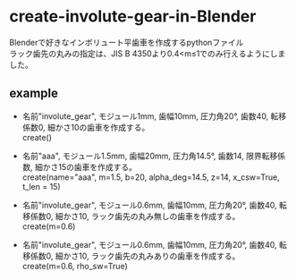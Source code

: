 # create-involute-gear-in-Blender
Blenderで好きなインボリュート平歯車を作成するpythonファイル  
ラック歯先の丸みの指定は、JIS B 4350より0.4<m≤1でのみ行えるようにしました。
## example
- 名前"involute_gear", モジュール1mm, 歯幅10mm, 圧力角20°, 歯数40, 転移係数0, 細かさ10の歯車を作成する。  
create()

- 名前"aaa", モジュール1.5mm, 歯幅20mm, 圧力角14.5°, 歯数14, 限界転移係数, 細かさ15の歯車を作成する。   
create(name="aaa", m=1.5, b=20, alpha_deg=14.5, z=14, x_csw=True, t_len = 15)

- 名前"involute_gear", モジュール0.6mm, 歯幅10mm, 圧力角20°, 歯数40, 転移係数0, 細かさ10, ラック歯先の丸み無しの歯車を作成する。  
create(m=0.6)

- 名前"involute_gear", モジュール0.6mm, 歯幅10mm, 圧力角20°, 歯数40, 転移係数0, 細かさ10, ラック歯先の丸みありの歯車を作成する。  
create(m=0.6, rho_sw=True)
